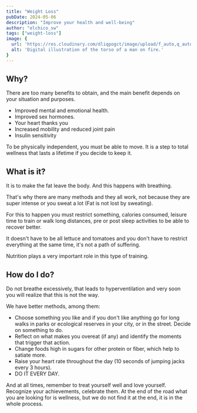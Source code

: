 ```yaml
---
title: "Weight Loss"
pubDate: 2024-05-06
description: "Improve your health and well-being"
author: "elchico_sw"
tags: ["weight-loss"]
image: {
  url: 'https://res.cloudinary.com/dliqpogct/image/upload/f_auto,q_auto/v1/mysite/fatloss',
  alt: 'Digital illustration of the torso of a man on fire.'
}
---
```

## Why?

There are too many benefits to obtain, and the main benefit depends on your situation and purposes.

- Improved mental and emotional health.
- Improved sex hormones.
- Your heart thanks you
- Increased mobility and reduced joint pain
- Insulin sensitivity

To be physically independent, you must be able to move.
It is a step to total wellness that lasts a lifetime if you decide to keep it.

## What is it?

It is to make the fat leave the body.
And this happens with breathing.

That's why there are many methods and they all work, not because they are super intense or you sweat a lot (Fat is not lost by sweating).

For this to happen you must restrict something, calories consumed, leisure time to train or walk long distances, pre or post sleep activities to be able to recover better.

It doesn't have to be all lettuce and tomatoes and you don't have to restrict everything at the same time, it's not a path of suffering.

Nutrition plays a very important role in this type of training.

## How do I do?

Do not breathe excessively, that leads to hyperventilation and very soon you will realize that this is not the way.

We have better methods, among them:

- Choose something you like and if you don't like anything go for long walks in parks or ecological reserves in your city, or in the street. Decide on something to do.
- Reflect on what makes you overeat (if any) and identify the moments that trigger that action.
- Change foods high in sugars for other protein or fiber, which help to satiate more.
- Raise your heart rate throughout the day (10 seconds of jumping jacks every 3 hours).
- DO IT EVERY DAY.

And at all times, remember to treat yourself well and love yourself. Recognize your achievements, celebrate them. At the end of the road what you are looking for is wellness, but we do not find it at the end, it is in the whole process.